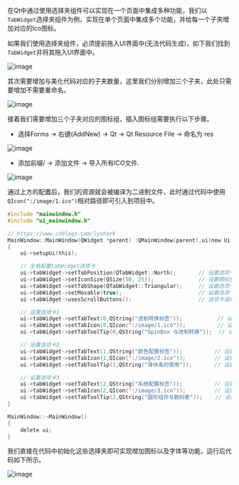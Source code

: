 在Qt中通过使用选择夹组件可以实现在一个页面中集成多种功能，我们以`TabWidget`选择夹组件为例，实现在单个页面中集成多个功能，并给每一个子夹增加对应的Ico图标。

如果我们使用选择夹组件，必须提前拖入UI界面中(无法代码生成)，如下我们找到`TabWidget`并将其拖入UI界面中。

![image](https://user-images.githubusercontent.com/52789403/188528601-b38c9f42-75b2-42cc-89e2-a97328ca78d4.png)

其次需要增加与美化代码对应的子夹数量，这里我们分别增加三个子夹，此处只需要增加不需要重命名。

![image](https://user-images.githubusercontent.com/52789403/188528578-9fe84be4-c214-4b49-92e9-2bd43f4a4dba.png)

接着我们需要增加三个子夹对应的图标组，插入图标组需要执行以下步骤。

 - 选择Forms -> 右键(AddNew) -> Qt -> Qt Resource File -> 命名为 res

![image](https://user-images.githubusercontent.com/52789403/188528558-7a924930-6e81-4a20-859d-d8aa24f0d258.png)

 - 添加前缀/ -> 添加文件 -> 导入所有ICO文件.

![image](https://user-images.githubusercontent.com/52789403/188528538-c78cef23-8f57-4705-8e7f-1778a5b763b3.png)


通过上方的配置后，我们的资源就会被编译为二进制文件，此时通过代码中使用`QIcon(":/image/1.ico")`相对路径即可引入到项目中。

```C
#include "mainwindow.h"
#include "ui_mainwindow.h"

// https://www.cnblogs.com/lyshark
MainWindow::MainWindow(QWidget *parent) :QMainWindow(parent),ui(new Ui::MainWindow)
{
    ui->setupUi(this);

    // 全局配置tabWidget选项卡
    ui->tabWidget->setTabPosition(QTabWidget::North);       // 设置选项卡方位
    ui->tabWidget->setIconSize(QSize(50, 25));              // 设置图标整体大小
    ui->tabWidget->setTabShape(QTabWidget::Triangular);     // 设置选项卡形状
    ui->tabWidget->setMovable(true);                        // 设置选项卡是否可拖动
    ui->tabWidget->usesScrollButtons();                     // 选项卡滚动

    // 设置选项卡1
    ui->tabWidget->setTabText(0,QString("进制转换标签"));           // 设置选项卡文本
    ui->tabWidget->setTabIcon(0,QIcon(":/image/1.ico"));          // 设置选项卡图标
    ui->tabWidget->setTabToolTip(0,QString("SpinBox 与进制转换"));  // 设置鼠标悬停提示

    // 设置选项卡2
    ui->tabWidget->setTabText(1,QString("颜色配置标签"));          // 设置选项卡文本
    ui->tabWidget->setTabIcon(1,QIcon(":/image/2.ico"));         // 设置选项卡图标
    ui->tabWidget->setTabToolTip(1,QString("滑块条的使用"));       // 设置鼠标悬停提示

    // 设置选项卡3
    ui->tabWidget->setTabText(2,QString("系统配置标签"));          // 设置选项卡文本
    ui->tabWidget->setTabIcon(2,QIcon(":/image/3.ico"));         // 设置选项卡图标
    ui->tabWidget->setTabToolTip(2,QString("圆形组件与数码表"));    // 设置鼠标悬停提示
}

MainWindow::~MainWindow()
{
    delete ui;
}
```

我们直接在代码中初始化这些选择夹即可实现增加图标以及字体等功能，运行后代码如下所示。

![image](https://user-images.githubusercontent.com/52789403/188528521-72987a85-a695-4e67-956d-d8b03817f359.png)

